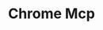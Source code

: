 ---
created: '2025-09-16T15:05:15.650518'
modified: '2025-09-18T06:32:12.389548'
ship_factor: 5
subtype: mcp-servers
tags: []
title: Chrome Mcp
type: tool
version: 1
---